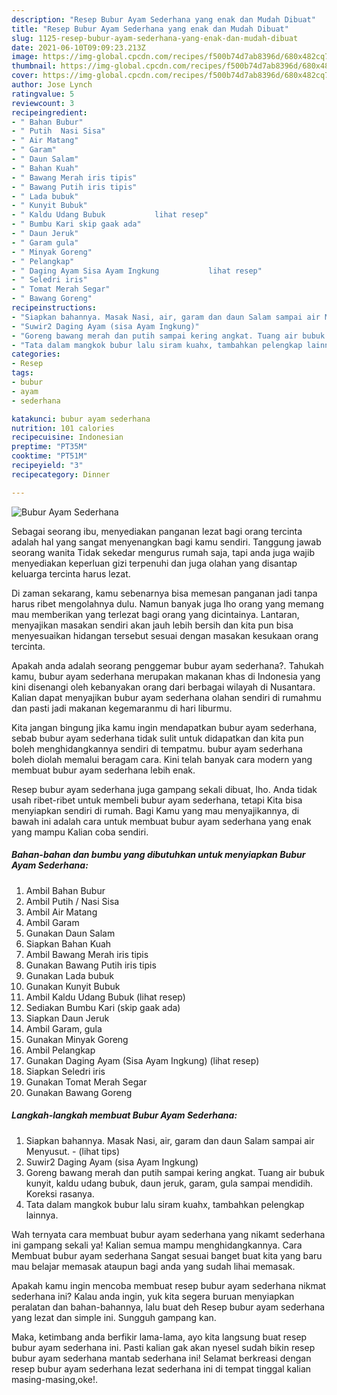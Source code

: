```yaml
---
description: "Resep Bubur Ayam Sederhana yang enak dan Mudah Dibuat"
title: "Resep Bubur Ayam Sederhana yang enak dan Mudah Dibuat"
slug: 1125-resep-bubur-ayam-sederhana-yang-enak-dan-mudah-dibuat
date: 2021-06-10T09:09:23.213Z
image: https://img-global.cpcdn.com/recipes/f500b74d7ab8396d/680x482cq70/bubur-ayam-sederhana-foto-resep-utama.jpg
thumbnail: https://img-global.cpcdn.com/recipes/f500b74d7ab8396d/680x482cq70/bubur-ayam-sederhana-foto-resep-utama.jpg
cover: https://img-global.cpcdn.com/recipes/f500b74d7ab8396d/680x482cq70/bubur-ayam-sederhana-foto-resep-utama.jpg
author: Jose Lynch
ratingvalue: 5
reviewcount: 3
recipeingredient:
- " Bahan Bubur"
- " Putih  Nasi Sisa"
- " Air Matang"
- " Garam"
- " Daun Salam"
- " Bahan Kuah"
- " Bawang Merah iris tipis"
- " Bawang Putih iris tipis"
- " Lada bubuk"
- " Kunyit Bubuk"
- " Kaldu Udang Bubuk           lihat resep"
- " Bumbu Kari skip gaak ada"
- " Daun Jeruk"
- " Garam gula"
- " Minyak Goreng"
- " Pelangkap"
- " Daging Ayam Sisa Ayam Ingkung           lihat resep"
- " Seledri iris"
- " Tomat Merah Segar"
- " Bawang Goreng"
recipeinstructions:
- "Siapkan bahannya. Masak Nasi, air, garam dan daun Salam sampai air Menyusut.           (lihat tips)"
- "Suwir2 Daging Ayam (sisa Ayam Ingkung)"
- "Goreng bawang merah dan putih sampai kering angkat. Tuang air bubuk kunyit, kaldu udang bubuk, daun jeruk, garam, gula sampai mendidih. Koreksi rasanya."
- "Tata dalam mangkok bubur lalu siram kuahx, tambahkan pelengkap lainnya."
categories:
- Resep
tags:
- bubur
- ayam
- sederhana

katakunci: bubur ayam sederhana 
nutrition: 101 calories
recipecuisine: Indonesian
preptime: "PT35M"
cooktime: "PT51M"
recipeyield: "3"
recipecategory: Dinner

---
```



![Bubur Ayam Sederhana](https://img-global.cpcdn.com/recipes/f500b74d7ab8396d/680x482cq70/bubur-ayam-sederhana-foto-resep-utama.jpg)

Sebagai seorang ibu, menyediakan panganan lezat bagi orang tercinta adalah hal yang sangat menyenangkan bagi kamu sendiri. Tanggung jawab seorang  wanita Tidak sekedar mengurus rumah saja, tapi anda juga wajib menyediakan keperluan gizi terpenuhi dan juga olahan yang disantap keluarga tercinta harus lezat.

Di zaman  sekarang, kamu sebenarnya bisa memesan panganan jadi tanpa harus ribet mengolahnya dulu. Namun banyak juga lho orang yang memang mau memberikan yang terlezat bagi orang yang dicintainya. Lantaran, menyajikan masakan sendiri akan jauh lebih bersih dan kita pun bisa menyesuaikan hidangan tersebut sesuai dengan masakan kesukaan orang tercinta. 



Apakah anda adalah seorang penggemar bubur ayam sederhana?. Tahukah kamu, bubur ayam sederhana merupakan makanan khas di Indonesia yang kini disenangi oleh kebanyakan orang dari berbagai wilayah di Nusantara. Kalian dapat menyajikan bubur ayam sederhana olahan sendiri di rumahmu dan pasti jadi makanan kegemaranmu di hari liburmu.

Kita jangan bingung jika kamu ingin mendapatkan bubur ayam sederhana, sebab bubur ayam sederhana tidak sulit untuk didapatkan dan kita pun boleh menghidangkannya sendiri di tempatmu. bubur ayam sederhana boleh diolah memalui beragam cara. Kini telah banyak cara modern yang membuat bubur ayam sederhana lebih enak.

Resep bubur ayam sederhana juga gampang sekali dibuat, lho. Anda tidak usah ribet-ribet untuk membeli bubur ayam sederhana, tetapi Kita bisa menyiapkan sendiri di rumah. Bagi Kamu yang mau menyajikannya, di bawah ini adalah cara untuk membuat bubur ayam sederhana yang enak yang mampu Kalian coba sendiri.

<!--inarticleads1-->

##### Bahan-bahan dan bumbu yang dibutuhkan untuk menyiapkan Bubur Ayam Sederhana:

1. Ambil  Bahan Bubur
1. Ambil  Putih / Nasi Sisa
1. Ambil  Air Matang
1. Ambil  Garam
1. Gunakan  Daun Salam
1. Siapkan  Bahan Kuah
1. Ambil  Bawang Merah iris tipis
1. Gunakan  Bawang Putih iris tipis
1. Gunakan  Lada bubuk
1. Gunakan  Kunyit Bubuk
1. Ambil  Kaldu Udang Bubuk           (lihat resep)
1. Sediakan  Bumbu Kari (skip gaak ada)
1. Siapkan  Daun Jeruk
1. Ambil  Garam, gula
1. Gunakan  Minyak Goreng
1. Ambil  Pelangkap
1. Gunakan  Daging Ayam (Sisa Ayam Ingkung)           (lihat resep)
1. Siapkan  Seledri iris
1. Gunakan  Tomat Merah Segar
1. Gunakan  Bawang Goreng




<!--inarticleads2-->

##### Langkah-langkah membuat Bubur Ayam Sederhana:

1. Siapkan bahannya. Masak Nasi, air, garam dan daun Salam sampai air Menyusut. -           (lihat tips)
1. Suwir2 Daging Ayam (sisa Ayam Ingkung)
1. Goreng bawang merah dan putih sampai kering angkat. Tuang air bubuk kunyit, kaldu udang bubuk, daun jeruk, garam, gula sampai mendidih. Koreksi rasanya.
1. Tata dalam mangkok bubur lalu siram kuahx, tambahkan pelengkap lainnya.




Wah ternyata cara membuat bubur ayam sederhana yang nikamt sederhana ini gampang sekali ya! Kalian semua mampu menghidangkannya. Cara Membuat bubur ayam sederhana Sangat sesuai banget buat kita yang baru mau belajar memasak ataupun bagi anda yang sudah lihai memasak.

Apakah kamu ingin mencoba membuat resep bubur ayam sederhana nikmat sederhana ini? Kalau anda ingin, yuk kita segera buruan menyiapkan peralatan dan bahan-bahannya, lalu buat deh Resep bubur ayam sederhana yang lezat dan simple ini. Sungguh gampang kan. 

Maka, ketimbang anda berfikir lama-lama, ayo kita langsung buat resep bubur ayam sederhana ini. Pasti kalian gak akan nyesel sudah bikin resep bubur ayam sederhana mantab sederhana ini! Selamat berkreasi dengan resep bubur ayam sederhana lezat sederhana ini di tempat tinggal kalian masing-masing,oke!.

